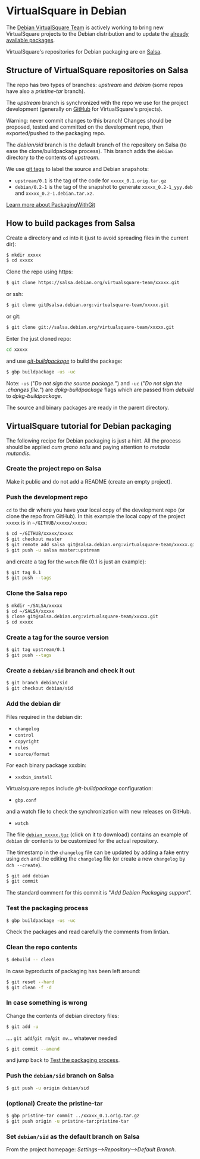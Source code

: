 # VirtualSquare in Debian

The [Debian VirtualSquare Team](https://salsa.debian.org/virtualsquare-team) is actively working to bring new VirtualSquare projects to the Debian distribution and to update the [already available packages](https://qa.debian.org/developer.php?login=virtualsquare%40cs.unibo.it).

VirtualSquare's repositories for Debian packaging are on [Salsa](https://salsa.debian.org/virtualsquare-team).

## Structure of VirtualSquare repositories on Salsa

The repo has two types of branches: _upstream_ and _debian_ (some repos have also a _pristine-tar_ branch).

The _upstream_ branch is synchronized with the repo we use for the project development (generally on [GitHub](https://github.com/virtualsquare) for VirtualSquare's projects).

Warning: never commit changes to this branch! Changes should be proposed, tested and committed on the development repo, then exported/pushed to the packaging repo.

The _debian/sid_ branch is the default branch of the repository on Salsa (to ease the clone/buildpackage process).
This branch adds the `debian` directory to the contents of _upstream_.

We use [git tags](https://git-scm.com/book/en/v2/Git-Basics-Tagging) to label the source and Debian snapshots:
* `upstream/0.1` is the tag of the code for `xxxxx_0.1.orig.tar.gz`
* `debian/0.2-1` is the tag of the snapshot to generate `xxxxx_0.2-1_yyy.deb` and `xxxxx_0.2-1.debian.tar.xz`.

[Learn more about PackagingWithGit](https://wiki.debian.org/PackagingWithGit)

## How to build packages from Salsa

Create a directory and `cd` into it (just to avoid spreading files in the current dir):
```bash
$ mkdir xxxxx
$ cd xxxxx
```

Clone the repo using https:
```bash
$ git clone https://salsa.debian.org/virtualsquare-team/xxxxx.git
```
or ssh:
```bash
$ git clone git@salsa.debian.org:virtualsquare-team/xxxxx.git
```
or git:
```bash
$ git clone git://salsa.debian.org/virtualsquare-team/xxxxx.git
```

Enter the just cloned repo:
```bash
cd xxxxx
```

and use [_git-buildpackage_](https://packages.debian.org/sid/git-buildpackage) to build the package:
```bash
$ gbp buildpackage -us -uc
```
Note: `-us` ("_Do not sign the source package._") and `-uc` ("_Do not sign the .changes file._") are _dpkg-buildpackage_ flags which are passed from _debuild_ to _dpkg-buildpackage_.

The source and binary packages are ready in the parent directory.

## VirtualSquare tutorial for Debian packaging

The following recipe for Debian packaging is just a hint. All the process should be applied _cum grano salis_ and paying attention to _mutadis mutandis_.

### Create the project repo on Salsa

Make it public and do not add a README (create an empty project).

### Push the development repo

`cd` to the dir where you have your local copy of the development repo (or clone the repo from GitHub).
In this example the local copy of the project `xxxxx` is in `~/GITHUB/xxxxx/xxxxx`:

```bash
$ cd ~/GITHUB/xxxxx/xxxxx
$ git checkout master
$ git remote add salsa git@salsa.debian.org:virtualsquare-team/xxxxx.git
$ git push -u salsa master:upstream
```
and create a tag for the `watch` file (0.1 is just an example):

```bash
$ git tag 0.1
$ git push --tags
```

### Clone the Salsa repo

```bash
$ mkdir ~/SALSA/xxxxx
$ cd ~/SALSA/xxxxx
$ clone git@salsa.debian.org:virtualsquare-team/xxxxx.git
$ cd xxxxx
```

### Create a tag for the source version

```bash
$ git tag upstream/0.1
$ git push --tags
```

### Create a `debian/sid` branch and check it out

```bash
$ git branch debian/sid
$ git checkout debian/sid
```

### Add the debian dir

Files required in the debian dir:

* `changelog`
* `control`
* `copyright`
* `rules`
* `source/format`

For each binary package xxxbin:

* `xxxbin_install`

Virtualsquare repos include _git-buildpackage_ configuration:

* `gbp.conf`

and a watch file to check the synchronization with new releases on GitHub.

* `watch`

The file [`debian_xxxxx.tgz`](https://raw.githubusercontent.com/virtualsquare/virtualsquare.github.io/master/archive/debian/debian_xxxxx.tgz)
(click on it to download) contains an example of `debian` dir contents to be customized for the actual repository.

The timestamp in the `changelog` file can be updated by adding a fake entry using `dch` and the editing the `changelog` file (or create a new `changelog` by `dch --create`).

```bash
$ git add debian
$ git commit
```

The standard comment for this commit is "_Add Debian Packaging support_".

### Test the packaging process

```bash
$ gbp buildpackage -us -uc
```

Check the packages and read carefully the comments from lintian.

### Clean the repo contents

```bash
$ debuild -- clean
```

In case byproducts of packaging has been left around:
```bash
$ git reset --hard
$ git clean -f -d
```

### In case something is wrong

Change the contents of debian directory files:
```bash
$ git add -u
```
.... `git add`/`git rm`/`git mv`... whatever needed
```bash
$ git commit --amend
```
and jump back to [Test the packaging process](#Test_the_packaging_process).

### Push the `debian/sid` branch on Salsa
```bash
$ git push -u origin debian/sid
```
### (optional) Create the pristine-tar
```bash
$ gbp pristine-tar commit ../xxxxx_0.1.orig.tar.gz
$ git push origin -u pristine-tar:pristine-tar
```

### Set `debian/sid` as the default branch on Salsa

From the project homepage: _Settings-->Repository-->Default Branch_.

